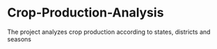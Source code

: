 # Crop-Production-Analysis
The project analyzes crop production according to states, districts and seasons 
